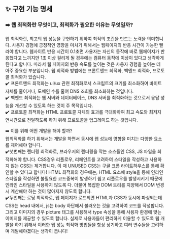 <!-- PR의 제목은 "[ n주차 기본/심화/생각 과제 ] 과제명 " 으로 작성해주시면 되겠습니다 -->
<!-- PR은 리뷰어를 위한 글입니다, 보다 더 상세하게 적음으로써 소통을 활성화해봐요! -->

## ✨ 구현 기능 명세

### ➡️ 웹 최적화란 무엇이고, 최적화가 필요한 이유는 무엇일까?
웹 최적화란, 최고의 웹 성능을 구현하기 위하여 최적의 조건을 만드는 노력을 의미합니다. 사용자 경험에 긍정적인 영향을 미치기 위해서는 웹페이지의 반응 시간이 가능한 빨라야 합니다. 웹사이트 반응 시간이 0.1초면 사용자는 자신의 동작에 바로 웹페이지가 반응했다고 느끼지만 1초 이상 걸리게 될 경우에는 컴퓨터 동작에 이상이 있다고 생각하게 된다고 합니다. 따라서 웹 페이지의 반응 속도를 높이는 것은 사용자 경험을 높이는 데 아주 중요한 부분입니다.
웹 최적화 방법에는 프론트앤드 최적화, 백엔드 최적화, 프로토콜 최적화가 있습니다. 
<br/>
✔️ 프론트앤드 최적화는 ui/ux 관련 최적화로서 스크립트의 크기를 최소화하여 바이트 자체를 줄이거나, 도메인 수를 줄여 DNS 조회를 최소화하는 것입니다.<br/>
✔️ 백엔드 최적화는 웹 서버와 데이터베이스, DNS 서버를 최적화하는 것으로서 응답 성능을 개선할 수 있도록 하는 것이 주 목적입니다. <br/>
✔️ 프로토콜 최적화는 HTML 프로토콜 자체의 효과를 극대화하여 최고 속도와 최저지연시간으로 전달하도록 하기 위해 프로토콜을 업그레이드 하는 것입니다.

➡️ 이를 위해 어떤 개발을 해야 할까? 
<br/>
웹최적화를 하기 위해서는 개발을 하면서 동시에 웹 성능에 영향을 미치는 다양한 요소를 제어해야 합니다. <br/>
✔️첫번째는 렌더링 최적화로, 브라우저의 렌더링을 막는 소스들인 CSS, JS 파일을 최적화해야 합니다. CSS경우 리플로우, 리페인트를 고려하여 스타일을 작성하고 사용하지 않는 CSS는 제거합니다. 이 때 UNUSED CSS는 구글 크롬 라이트하우스를 통해 확인할 수 있다고 합니다! HTML 최적화의 경우에는, HTML 요소에 style을 통해 인라인 스타일을 작성하면 불필요한 코드중복이 발생하기 쉽고 리플로우를 발생시키기 때문에 인라인 스타일을 사용하지 않도록 다. 더불어 복잡한 DOM 트리를 지양해서 DOM 변경 시 계산해야 하는 것이 많아지지 않도록 합니다. <br/>
✔️두번째는 로딩 최적화로, 웹 페이지가 로드되면 HTML과 CSS가 동시에 파싱되는데 CSS는 head 내에서, js는 body 하단에서 불러오는 것을 고려하여 코드를 작성합니다. 그리고 이미지의 경우 picture 태그를 사용해서 type 속성을 통해 사용자 환경에 맞는 이미지를 제공할 수 있도록 합니다. 실제로 사용자들이 편리하게 이용할 수 있도록 웹 개발을 하기 위해서 이러한 웹 성능 최적화 방법들을 항상 상기하고 여러 변수들을 고려하며 개발해야겠다는 생각이 듭니다!
